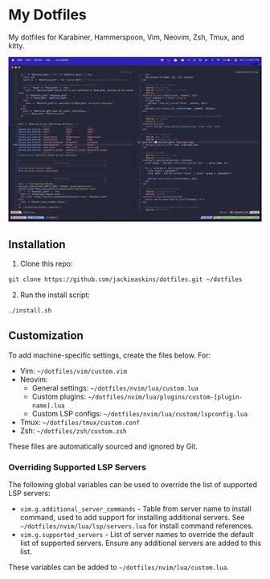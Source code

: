 # My Dotfiles

My dotfiles for Karabiner, Hammerspoon, Vim, Neovim, Zsh, Tmux, and kitty.

![Image showcasing current setup](https://github.com/jackieaskins/dotfiles/blob/media/setup.png?raw=true)

## Installation

1. Clone this repo:

```bash
git clone https://github.com/jackieaskins/dotfiles.git ~/dotfiles
```

2. Run the install script:

```bash
./install.sh
```

## Customization

To add machine-specific settings, create the files below. For:
- Vim: `~/dotfiles/vim/custom.vim`
- Neovim:
    - General settings: `~/dotfiles/nvim/lua/custom.lua`
    - Custom plugins: `~/dotfiles/nvim/lua/plugins/custom-[plugin-name].lua`
    - Custom LSP configs: `~/dotfiles/nvim/lua/custom/lspconfig.lua`
- Tmux: `~/dotfiles/tmux/custom.conf`
- Zsh: `~/dotfiles/zsh/custom.zsh`

These files are automatically sourced and ignored by Git.

### Overriding Supported LSP Servers

The following global variables can be used to override the list of supported LSP servers:

- `vim.g.additional_server_commands` - Table from server name to install command, used to add support for installing additional servers. See `~/dotfiles/nvim/lua/lsp/servers.lua` for install command references.
- `vim.g.supported_servers` - List of server names to override the default list of supported servers. Ensure any additional servers are added to this list.

These variables can be added to `~/dotfiles/nvim/lua/custom.lua`.
